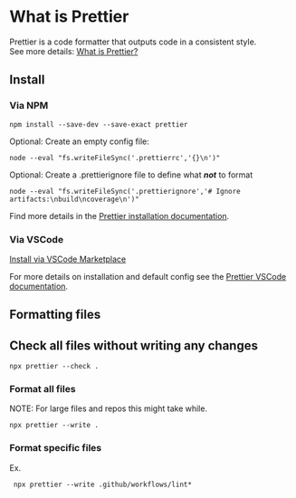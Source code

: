 # What is Prettier

Prettier is a code formatter that outputs code in a consistent style.      
See more details: [What is Prettier?]

## Install

### Via NPM

```console
npm install --save-dev --save-exact prettier
```

Optional: Create an empty config file:
```console
node --eval "fs.writeFileSync('.prettierrc','{}\n')"
```

Optional: Create a .prettierignore file to define what ***not*** to format
```console
node --eval "fs.writeFileSync('.prettierignore','# Ignore artifacts:\nbuild\ncoverage\n')"
```

Find more details in the [Prettier installation documentation].

### Via VSCode

[Install via VSCode Marketplace]

For more details on installation and default config see the [Prettier VSCode documentation].

## Formatting files

## Check all files without writing any changes

```console
npx prettier --check .
```

### Format all files

NOTE: For large files and repos this might take while.

```console
npx prettier --write .
```

### Format specific files

Ex.
```console
 npx prettier --write .github/workflows/lint*
 ```

[Install via VSCode Marketplace]: https://marketplace.visualstudio.com/items?itemName=esbenp.prettier-vscode
[Prettier installation documentation]: https://prettier.io/docs/en/install
[Prettier VSCode documentation]: https://github.com/prettier/prettier-vscode?tab=readme-ov-file#installation
[What is Prettier?]: https://prettier.io/docs/en/

